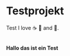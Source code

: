 # Testprojekt
Test
I love :coffee: :pizza: and :dancer:.
<html><br />
<b>Hallo das ist ein Test</b>
<script language="javascript" type="text/javascript">
System.out.println("Hello World")

</script>
</html>
